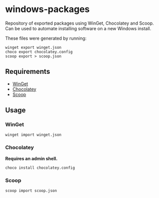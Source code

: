 # windows-packages

Repository of exported packages using WinGet, Chocolatey and Scoop. Can be used to automate installing software on a new Windows install.

These files were generated by running:

```
winget export winget.json
choco export chocolatey.config
scoop export > scoop.json
```

## Requirements

- [WinGet](https://github.com/microsoft/winget-cli)
- [Chocolatey](https://chocolatey.org/install)
- [Scoop](https://scoop.sh/)

## Usage

### WinGet

`winget import winget.json`

### Chocolatey

**Requires an admin shell.**

`choco install chocolatey.config`


### Scoop

`scoop import scoop.json`
